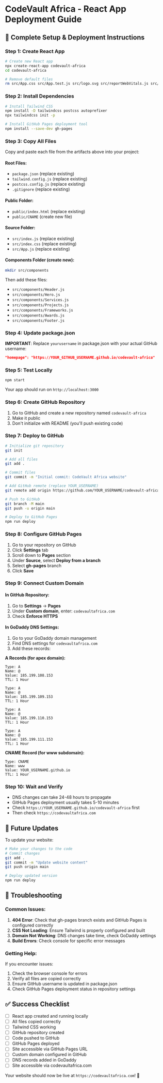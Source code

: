 # CodeVault Africa - React App Deployment Guide

## 🚀 Complete Setup & Deployment Instructions

### Step 1: Create React App

```bash
# Create new React app
npx create-react-app codevault-africa
cd codevault-africa

# Remove default files
rm src/App.css src/App.test.js src/logo.svg src/reportWebVitals.js src/setupTests.js
```

### Step 2: Install Dependencies

```bash
# Install Tailwind CSS
npm install -D tailwindcss postcss autoprefixer
npx tailwindcss init -p

# Install GitHub Pages deployment tool
npm install --save-dev gh-pages
```

### Step 3: Copy All Files

Copy and paste each file from the artifacts above into your project:

#### Root Files:
- `package.json` (replace existing)
- `tailwind.config.js` (replace existing)
- `postcss.config.js` (replace existing)
- `.gitignore` (replace existing)

#### Public Folder:
- `public/index.html` (replace existing)
- `public/CNAME` (create new file)

#### Source Folder:
- `src/index.js` (replace existing)
- `src/index.css` (replace existing)
- `src/App.js` (replace existing)

#### Components Folder (create new):
```bash
mkdir src/components
```
Then add these files:
- `src/components/Header.js`
- `src/components/Hero.js`
- `src/components/Services.js`
- `src/components/Projects.js`
- `src/components/Frameworks.js`
- `src/components/Awards.js`
- `src/components/Footer.js`

### Step 4: Update package.json

**IMPORTANT**: Replace `yourusername` in package.json with your actual GitHub username:

```json
"homepage": "https://YOUR_GITHUB_USERNAME.github.io/codevault-africa"
```

### Step 5: Test Locally

```bash
npm start
```

Your app should run on `http://localhost:3000`

### Step 6: Create GitHub Repository

1. Go to GitHub and create a new repository named `codevault-africa`
2. Make it public
3. Don't initialize with README (you'll push existing code)

### Step 7: Deploy to GitHub

```bash
# Initialize git repository
git init

# Add all files
git add .

# Commit files
git commit -m "Initial commit: CodeVault Africa website"

# Add GitHub remote (replace YOUR_USERNAME)
git remote add origin https://github.com/YOUR_USERNAME/codevault-africa.git

# Push to GitHub
git branch -M main
git push -u origin main

# Deploy to GitHub Pages
npm run deploy
```

### Step 8: Configure GitHub Pages

1. Go to your repository on GitHub
2. Click **Settings** tab
3. Scroll down to **Pages** section
4. Under **Source**, select **Deploy from a branch**
5. Select **gh-pages** branch
6. Click **Save**

### Step 9: Connect Custom Domain

#### In GitHub Repository:
1. Go to **Settings** → **Pages**
2. Under **Custom domain**, enter: `codevaultafrica.com`
3. Check **Enforce HTTPS**

#### In GoDaddy DNS Settings:
1. Go to your GoDaddy domain management
2. Find DNS settings for `codevaultafrica.com`
3. Add these records:

**A Records (for apex domain):**
```
Type: A
Name: @
Value: 185.199.108.153
TTL: 1 Hour

Type: A  
Name: @
Value: 185.199.109.153
TTL: 1 Hour

Type: A
Name: @
Value: 185.199.110.153
TTL: 1 Hour

Type: A
Name: @
Value: 185.199.111.153
TTL: 1 Hour
```

**CNAME Record (for www subdomain):**
```
Type: CNAME
Name: www
Value: YOUR_USERNAME.github.io
TTL: 1 Hour
```

### Step 10: Wait and Verify

- DNS changes can take 24-48 hours to propagate
- GitHub Pages deployment usually takes 5-10 minutes
- Check `https://YOUR_USERNAME.github.io/codevault-africa` first
- Then check `https://codevaultafrica.com`

## 🔧 Future Updates

To update your website:

```bash
# Make your changes to the code
# Commit changes
git add .
git commit -m "Update website content"
git push origin main

# Deploy updated version
npm run deploy
```

## 🐛 Troubleshooting

### Common Issues:

1. **404 Error**: Check that gh-pages branch exists and GitHub Pages is configured correctly
2. **CSS Not Loading**: Ensure Tailwind is properly configured and built
3. **Domain Not Working**: DNS changes take time, check GoDaddy settings
4. **Build Errors**: Check console for specific error messages

### Getting Help:

If you encounter issues:
1. Check the browser console for errors
2. Verify all files are copied correctly
3. Ensure GitHub username is updated in package.json
4. Check GitHub Pages deployment status in repository settings

## ✅ Success Checklist

- [ ] React app created and running locally
- [ ] All files copied correctly
- [ ] Tailwind CSS working
- [ ] GitHub repository created
- [ ] Code pushed to GitHub
- [ ] GitHub Pages deployed
- [ ] Site accessible via GitHub Pages URL
- [ ] Custom domain configured in GitHub
- [ ] DNS records added in GoDaddy
- [ ] Site accessible via codevaultafrica.com

Your website should now be live at `https://codevaultafrica.com`! 🎉